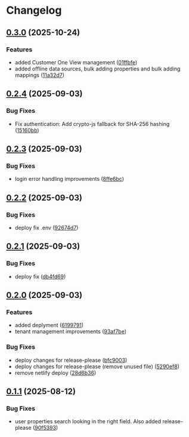 # Changelog

## [0.3.0](https://github.com/HCL-CDP-TA/cdp-console/compare/v0.2.4...v0.3.0) (2025-10-24)


### Features

* added Customer One View management ([01ffbfe](https://github.com/HCL-CDP-TA/cdp-console/commit/01ffbfea9a250b13d92da06be95b390dc630526c))
* added offline data sources, bulk adding properties and bulk adding mappings ([11a32d7](https://github.com/HCL-CDP-TA/cdp-console/commit/11a32d7b1dd42b7a7badc42189e29c14c9ae0431))

## [0.2.4](https://github.com/HCL-CDP-TA/cdp-console/compare/v0.2.3...v0.2.4) (2025-09-03)


### Bug Fixes

* Fix authentication: Add crypto-js fallback for SHA-256 hashing ([15160bb](https://github.com/HCL-CDP-TA/cdp-console/commit/15160bbf7c3d963e3521c609528324c823444dbb))

## [0.2.3](https://github.com/HCL-CDP-TA/cdp-console/compare/v0.2.2...v0.2.3) (2025-09-03)


### Bug Fixes

* login error handling improvements ([8ffe6bc](https://github.com/HCL-CDP-TA/cdp-console/commit/8ffe6bc2b87dc079ac8b9c5c7c85f30ed575fe36))

## [0.2.2](https://github.com/HCL-CDP-TA/cdp-console/compare/v0.2.1...v0.2.2) (2025-09-03)


### Bug Fixes

* deploy fix .env ([92674d7](https://github.com/HCL-CDP-TA/cdp-console/commit/92674d71d37d0b92c70c97da5b5a6562ef439388))

## [0.2.1](https://github.com/HCL-CDP-TA/cdp-console/compare/v0.2.0...v0.2.1) (2025-09-03)


### Bug Fixes

* deploy fix ([db4fd69](https://github.com/HCL-CDP-TA/cdp-console/commit/db4fd69110b5df5c3e2ae5d86ce3ec17b677f700))

## [0.2.0](https://github.com/HCL-CDP-TA/cdp-console/compare/v0.1.1...v0.2.0) (2025-09-03)


### Features

* added deplyment ([6199791](https://github.com/HCL-CDP-TA/cdp-console/commit/6199791038a19b23436bf2b035f54f260ffc8c86))
* tenant management improvements ([93af7be](https://github.com/HCL-CDP-TA/cdp-console/commit/93af7bea9e2f9eb8cd8a85e7cc2d31ab265dc311))


### Bug Fixes

* deploy changes for release-please ([bfc9003](https://github.com/HCL-CDP-TA/cdp-console/commit/bfc9003c307b0f8c3a077a0a17af5c45137c46d9))
* deploy changes for release-please (remove unused file) ([5290ef8](https://github.com/HCL-CDP-TA/cdp-console/commit/5290ef83ed4b3d0e5156b708841255314baa738b))
* remove netlify deploy ([28d6b36](https://github.com/HCL-CDP-TA/cdp-console/commit/28d6b36d940450f66a559b6d0e9a5a775832814e))

## [0.1.1](https://github.com/HCL-CDP-TA/admin-console/compare/v0.1.0...v0.1.1) (2025-08-12)


### Bug Fixes

* user properties search looking in the right field. Also added release-please ([90f5393](https://github.com/HCL-CDP-TA/admin-console/commit/90f53933d258b963affa520beac7aebb9ca67d2d))
